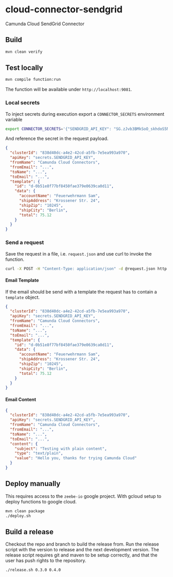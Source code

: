 # cloud-connector-sendgrid

Camunda Cloud SendGrid Connector

## Build

```bash
mvn clean verify
```

## Test locally

```bash
mvn compile function:run
```

The function will be available under `http://localhost:9081`.

### Local secrets

To inject secrets during execution export a `CONNECTOR_SECRETS` environment variable

```bash
export CONNECTOR_SECRETS='{"SENDGRID_API_KEY": "SG.zJvb3BMkSoO_skhdoS5Nvw.xxxxvckatYp4i5ALzUoZB28JTQhMKhBh5BpO_1T6gE"}'
```

And reference the secret in the request payload.

```json
{
  "clusterId": "838d40dc-a4e2-42cd-a5fb-7e5ea993a970",
  "apiKey": "secrets.SENDGRID_API_KEY",
  "fromName": "Camunda Cloud Connectors",
  "fromEmail": "...",
  "toName": "...",
  "toEmail": "...",
  "template": {
    "id": "d-0b51e8f77bf8450fae379e0639ca0d11",
    "data": {
      "accountName": "Feuerwehrmann Sam",
      "shipAddress": "Krossener Str. 24",
      "shipZip": "10245",
      "shipCity": "Berlin",
      "total": 75.12
    }
  }
}
```

### Send a request

Save the request in a file, i.e. `request.json` and use curl to invoke the function.

```bash
curl -X POST -H "Content-Type: application/json" -d @request.json http://localhost:9081
```

#### Email Template

If the email should be send with a template the request has to contain a `template` object.

```json
{
  "clusterId": "838d40dc-a4e2-42cd-a5fb-7e5ea993a970",
  "apiKey": "secrets.SENDGRID_API_KEY",
  "fromName": "Camunda Cloud Connectors",
  "fromEmail": "...",
  "toName": "...",
  "toEmail": "...",
  "template": {
    "id": "d-0b51e8f77bf8450fae379e0639ca0d11",
    "data": {
      "accountName": "Feuerwehrmann Sam",
      "shipAddress": "Krossener Str. 24",
      "shipZip": "10245",
      "shipCity": "Berlin",
      "total": 75.12
    }
  }
}
```


#### Email Content

```json
{
  "clusterId": "838d40dc-a4e2-42cd-a5fb-7e5ea993a970",
  "apiKey": "secrets.SENDGRID_API_KEY",
  "fromName": "Camunda Cloud Connectors",
  "fromEmail": "...",
  "toName": "...",
  "toEmail": "...",
  "content": {
    "subject": "Testing with plain content",
    "type": "text/plain",
    "value": "Hello you, thanks for trying Camunda Cloud"
  }
}
```


## Deploy manually

This requires access to the `zeebe-io` google project. With gcloud setup to deploy functions to google cloud.

```bash
mvn clean package
./deploy.sh
```

## Build a release

Checkout the repo and branch to build the release from. Run the release script
with the version to release and the next development version. The release
script requires git and maven to be setup correctly, and that the user has push
rights to the repository.

```bash
./release.sh 0.3.0 0.4.0
```
